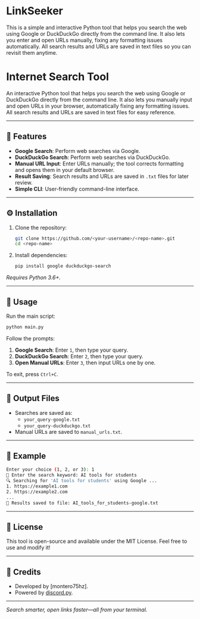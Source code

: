 # LinkSeeker
This is a simple and interactive Python tool that helps you search the web using Google or DuckDuckGo directly from the command line. It also lets you enter and open URLs manually, fixing any formatting issues automatically. All search results and URLs are saved in text files so you can revisit them anytime.

# Internet Search Tool

An interactive Python tool that helps you search the web using Google or DuckDuckGo directly from the command line. It also lets you manually input and open URLs in your browser, automatically fixing any formatting issues. All search results and URLs are saved in text files for easy reference.

---

## 🔧 Features

- **Google Search**: Perform web searches via Google.
- **DuckDuckGo Search**: Perform web searches via DuckDuckGo.
- **Manual URL Input**: Enter URLs manually; the tool corrects formatting and opens them in your default browser.
- **Result Saving**: Search results and URLs are saved in `.txt` files for later review.
- **Simple CLI**: User-friendly command-line interface.

---

## ⚙️ Installation

1. Clone the repository:
   ```bash
   git clone https://github.com/<your-username>/<repo-name>.git
   cd <repo-name>
   ```
2. Install dependencies:
   ```bash
   pip install google duckduckgo-search
   ```

*Requires Python 3.6+.*

---

## 🚀 Usage

Run the main script:

```bash
python main.py
```

Follow the prompts:

1. **Google Search**: Enter `1`, then type your query.
2. **DuckDuckGo Search**: Enter `2`, then type your query.
3. **Open Manual URLs**: Enter `3`, then input URLs one by one.

To exit, press `Ctrl+C`.

---

## 📁 Output Files

- Searches are saved as:
  - `your_query-google.txt`
  - `your_query-duckduckgo.txt`
- Manual URLs are saved to `manual_urls.txt`.

---

## 📝 Example

```bash
Enter your choice (1, 2, or 3): 1
🔎 Enter the search keyword: AI tools for students
🔍 Searching for 'AI tools for students' using Google ...
1. https://example1.com
2. https://example2.com
...
📁 Results saved to file: AI_tools_for_students-google.txt
```

---

## 📄 License

This tool is open-source and available under the MIT License. Feel free to use and modify it!

---

## 🧠 Credits

- Developed by [montero75hz].
- Powered by [discord.py](https://discordpy.readthedocs.io/).

---

*Search smarter, open links faster—all from your terminal.*

